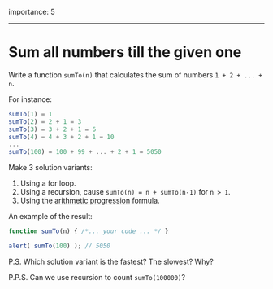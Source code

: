 importance: 5

---

# Sum all numbers till the given one

Write a function `sumTo(n)` that calculates the sum of numbers `1 + 2 + ... + n`.

For instance:

```js no-beautify
sumTo(1) = 1
sumTo(2) = 2 + 1 = 3
sumTo(3) = 3 + 2 + 1 = 6
sumTo(4) = 4 + 3 + 2 + 1 = 10
...
sumTo(100) = 100 + 99 + ... + 2 + 1 = 5050
```

Make 3 solution variants:

1. Using a for loop.
2. Using a recursion, cause `sumTo(n) = n + sumTo(n-1)` for `n > 1`.
3. Using the [arithmetic progression](https://en.wikipedia.org/wiki/Arithmetic_progression) formula.

An example of the result:

```js
function sumTo(n) { /*... your code ... */ }

alert( sumTo(100) ); // 5050
```

P.S. Which solution variant is the fastest? The slowest? Why?

P.P.S. Can we use recursion to count `sumTo(100000)`?
